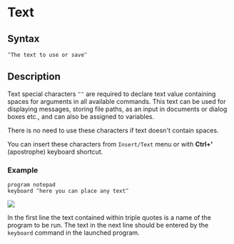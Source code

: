 # Text

## Syntax

```G1ANT
‴The text to use or save‴
```

## Description

Text special characters `‴‴` are required to declare text value containing spaces for arguments in all available commands. This text can be used for displaying messages, storing file paths, as an input in documents or dialog boxes etc., and can also be assigned to variables.

There is no need to use these characters if text doesn't contain spaces.

You can insert these characters from `Insert/Text` menu or with **Ctrl+'** (apostrophe) keyboard shortcut.

### **Example**

```G1ANT
program notepad
keyboard ‴here you can place any text‴
```

![](https://github.com/G1ANT-Robot/G1ANT.Manual/raw/develop/G1ANT.Manual/-assets/text.png)

In the first line the text contained within triple quotes is a name of the program to be run. The text in the next line should be entered by the `keyboard` command in the launched program.

